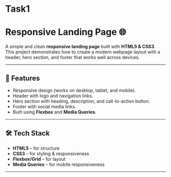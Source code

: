# Task1
# Responsive Landing Page 🌐

A simple and clean **responsive landing page** built with **HTML5 & CSS3**.  
This project demonstrates how to create a modern webpage layout with a header, hero section, and footer that works well across devices.

---

## 📌 Features
- Responsive design (works on desktop, tablet, and mobile).
- Header with logo and navigation links.
- Hero section with heading, description, and call-to-action button.
- Footer with social media links.
- Built using **Flexbox** and **Media Queries**.

---

## 🛠️ Tech Stack
- **HTML5** – for structure  
- **CSS3** – for styling & responsiveness  
- **Flexbox/Grid** – for layout  
- **Media Queries** – for mobile responsiveness  

---


